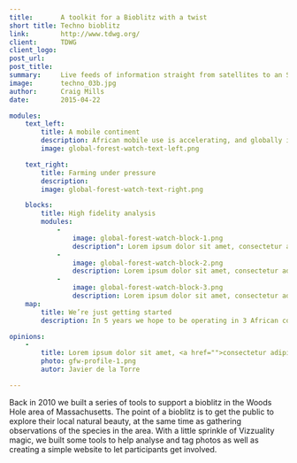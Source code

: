 ```yaml
---
title:       A toolkit for a Bioblitz with a twist
short title: Techno bioblitz
link:        http://www.tdwg.org/
client:      TDWG
client_logo: 
post_url:    
post_title:   
summary:     Live feeds of information straight from satellites to an SMS or smartphone, direct to the world’s poorest farmers.
image:       techno_03b.jpg
author:      Craig Mills
date:        2015-04-22

modules:
    text_left:
        title: A mobile continent
        description: African mobile use is accelerating, and globally it is anticipated that 4bn people will be using internet services through smartphones by 2020
        image: global-forest-watch-text-left.png

    text_right:
        title: Farming under pressure
        description:  
        image: global-forest-watch-text-right.png

    blocks:
        title: High fidelity analysis
        modules:
            -
                image: global-forest-watch-block-1.png
                description": Lorem ipsum dolor sit amet, consectetur adipisicing elit, sed do eiusmod tempor incididunt ut labore et dolore magna aliqua.
            -
                image: global-forest-watch-block-2.png
                description: Lorem ipsum dolor sit amet, consectetur adipisicing elit, sed do eiusmod tempor incididunt ut labore et dolore magna aliqua.
            -
                image: global-forest-watch-block-3.png
                description: Lorem ipsum dolor sit amet, consectetur adipisicing elit, sed do eiusmod tempor incididunt ut labore et dolore magna aliqua.
    map:
        title: We’re just getting started
        description: In 5 years we hope to be operating in 3 African countries and delivering messages to 50,000 farmers. To do this we still need funding: to get on board, just contact us. 

opinions:
    -
        title: Lorem ipsum dolor sit amet, <a href="">consectetur adipisicing</a> elit, sed do eiusmod tempor incididunt.
        photo: gfw-profile-1.png
        autor: Javier de la Torre

---
```


Back in 2010 we built a series of tools to support a bioblitz in the Woods Hole area of Massachusetts. The point of a bioblitz is to get the public to explore their local natural beauty, at the same time as gathering observations of the species in the area. With a little sprinkle of Vizzuality magic, we built some tools to help analyse and tag photos as well as creating a simple website to let participants get involved.
